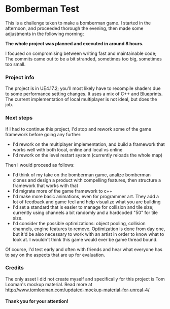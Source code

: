 # Bomberman Test

This is a challenge taken to make a bomberman game. I started in the afternoon, and proceeded thorough the evening, then made some adjustments in the following morning;

**The whole project was planned and executed in around 8 hours.**

I focused on compromising between writing fast and maintainable code; The commits came out to be a bit stranded, sometimes too big, sometimes too small.

### Project info
The project is in UE4.17.2; you'll most likely have to recompile shaders due to some performance setting changes. It uses a mix of C++ and Blueprints. The current  implementation of local multiplayer is not ideal, but does the job.

### Next steps
If I had to continue this project, I'd stop and rework some of the game framework before going any further:

- I'd rework on the multiplayer implementation, and build a framework that works well with both local, online and local vs online
- I'd rework on the level restart system (currently reloads the whole map)

Then I would proceed as follows:
- I'd think of my take on the bomberman game, analize bomberman clones and design a product with compelling features, then structure a framework that works with that
- I'd migrate more of the game framework to c++
- I'd make more basic animations, even for programmer art. They add a lot of feedback and game feel and help visualize what you are building
- I'd set a standard that is easier to manage for collision and tile size; currently using channels a bit randomly and a hardcoded "50" for tile size.
- I'd consider the possible optimizations: object pooling, collision channels, engine features to remove. Optimization is done from day one, but it'd be also necessary to work with an artist in order to know what to look at. I wouldn't think this game would ever be game thread bound.

Of course, I'd test early and often with friends and hear what everyone has to say on the aspects that are up for evaluation.

### Credits
The only asset I did not create myself and specifically for this project is Tom Looman's mockup material. Read more at  http://www.tomlooman.com/updated-mockup-material-for-unreal-4/

#### Thank you for your attention!
